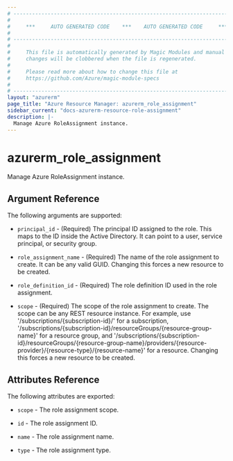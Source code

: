 ```yaml
---
# ----------------------------------------------------------------------------
#
#     ***     AUTO GENERATED CODE    ***    AUTO GENERATED CODE     ***
#
# ----------------------------------------------------------------------------
#
#     This file is automatically generated by Magic Modules and manual
#     changes will be clobbered when the file is regenerated.
#
#     Please read more about how to change this file at
#     https://github.com/Azure/magic-module-specs
#
# ----------------------------------------------------------------------------
layout: "azurerm"
page_title: "Azure Resource Manager: azurerm_role_assignment"
sidebar_current: "docs-azurerm-resource-role-assignment"
description: |-
  Manage Azure RoleAssignment instance.
---
```


# azurerm_role_assignment

Manage Azure RoleAssignment instance.


## Argument Reference

The following arguments are supported:

* `principal_id` - (Required) The principal ID assigned to the role. This maps to the ID inside the Active Directory. It can point to a user, service principal, or security group.

* `role_assignment_name` - (Required) The name of the role assignment to create. It can be any valid GUID. Changing this forces a new resource to be created.

* `role_definition_id` - (Required) The role definition ID used in the role assignment.

* `scope` - (Required) The scope of the role assignment to create. The scope can be any REST resource instance. For example, use '/subscriptions/{subscription-id}/' for a subscription, '/subscriptions/{subscription-id}/resourceGroups/{resource-group-name}' for a resource group, and '/subscriptions/{subscription-id}/resourceGroups/{resource-group-name}/providers/{resource-provider}/{resource-type}/{resource-name}' for a resource. Changing this forces a new resource to be created.

## Attributes Reference

The following attributes are exported:

* `scope` - The role assignment scope.

* `id` - The role assignment ID.

* `name` - The role assignment name.

* `type` - The role assignment type.
